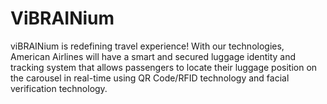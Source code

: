 # ViBRAINium

viBRAINium is redefining travel experience! With our technologies, American Airlines will have a smart and secured luggage identity and tracking system that allows passengers to locate their luggage position on the carousel in real-time using QR Code/RFID technology and facial verification technology.